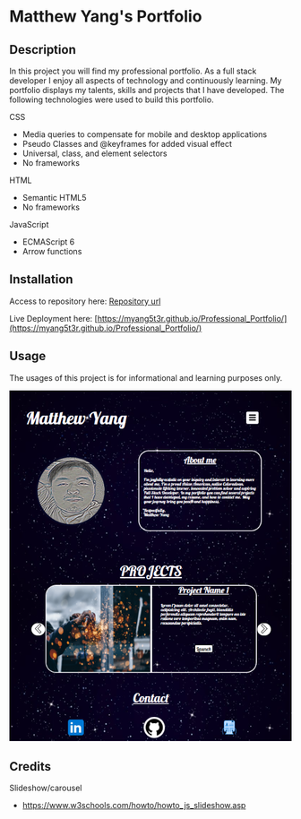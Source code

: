 # Matthew Yang's Portfolio

## Description

In this project you will find my professional portfolio. As a full stack developer I enjoy all aspects of technology and continuously learning. My portfolio displays my talents, skills and projects that I have developed. The following technologies were used to build this portfolio. 

CSS 
* Media queries to compensate for mobile and desktop applications      
* Pseudo Classes and @keyframes for added visual effect
* Universal, class, and element selectors 
* No frameworks

HTML
* Semantic HTML5
* No frameworks

JavaScript
* ECMAScript 6
* Arrow functions

## Installation
Access to repository here:
[Repository url](https://github.com/myang5t3r/Professional_Portfolio)

Live Deployment here:
[https://myang5t3r.github.io/Professional_Portfolio/](https://myang5t3r.github.io/Professional_Portfolio/)

## Usage

The usages of this project is for informational and learning purposes only. 

![Webpage snapshot](./assets/images/portfolio_img.PNG)

## Credits

Slideshow/carousel 
* https://www.w3schools.com/howto/howto_js_slideshow.asp

